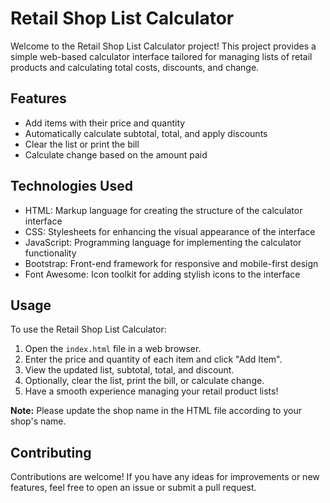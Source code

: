 # Retail Shop List Calculator

Welcome to the Retail Shop List Calculator project! This project provides a simple web-based calculator interface tailored for managing lists of retail products and calculating total costs, discounts, and change.

## Features

- Add items with their price and quantity
- Automatically calculate subtotal, total, and apply discounts
- Clear the list or print the bill
- Calculate change based on the amount paid

## Technologies Used

- HTML: Markup language for creating the structure of the calculator interface
- CSS: Stylesheets for enhancing the visual appearance of the interface
- JavaScript: Programming language for implementing the calculator functionality
- Bootstrap: Front-end framework for responsive and mobile-first design
- Font Awesome: Icon toolkit for adding stylish icons to the interface

## Usage

To use the Retail Shop List Calculator:

1. Open the `index.html` file in a web browser.
2. Enter the price and quantity of each item and click "Add Item".
3. View the updated list, subtotal, total, and discount.
4. Optionally, clear the list, print the bill, or calculate change.
5. Have a smooth experience managing your retail product lists!

**Note:** Please update the shop name in the HTML file according to your shop's name.

## Contributing

Contributions are welcome! If you have any ideas for improvements or new features, feel free to open an issue or submit a pull request.
